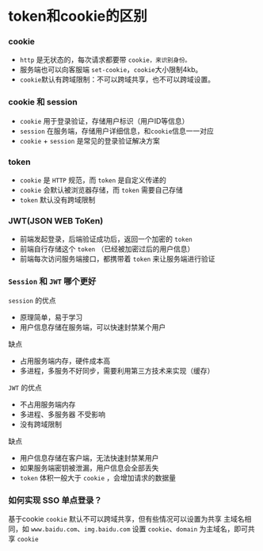 # token和cookie的区别

### cookie
- `http` 是无状态的，每次请求都要带 `cookie，来识别身份。`
- 服务端也可以向客服端 `set-cookie`，`cookie`大小限制4kb。
- `cookie`默认有跨域限制：不可以跨域共享，也不可以跨域设置。

### cookie 和 session
- `cookie` 用于登录验证，存储用户标识（用户ID等信息）
- `session` 在服务端，存储用户详细信息，和`cookie`信息一一对应
- `cookie` + `session` 是常见的登录验证解决方案

### token 
- `cookie` 是 `HTTP` 规范，而 `token` 是自定义传递的
- `cookie` 会默认被浏览器存储，而 `token` 需要自己存储
- `token` 默认没有跨域限制

### JWT(JSON WEB ToKen)
- 前端发起登录，后端验证成功后，返回一个加密的 `token`
- 前端自行存储这个 `token` （已经被加密过后的用户信息）
- 前端每次访问服务端接口，都携带着 `token` 来让服务端进行验证

### `Session` 和 `JWT` 哪个更好

`session` 的优点
- 原理简单，易于学习
- 用户信息存储在服务端，可以快速封禁某个用户

缺点
- 占用服务端内存，硬件成本高
- 多进程，多服务不好同步，需要利用第三方技术来实现（缓存）

`JWT` 的优点
- 不占用服务端内存
- 多进程、多服务器 不受影响
- 没有跨域限制

缺点
- 用户信息存储在客户端，无法快速封禁某用户
- 如果服务端密钥被泄漏，用户信息会全部丢失
- `token` 体积一般大于 `cookie` ，会增加请求的数据量

### 如何实现 SSO 单点登录？

基于cookie
`cookie` 默认不可以跨域共享，但有些情况可以设置为共享
主域名相同，如 `www.baidu.com`、`img.baidu.com`
设置 `cookie`、`domain` 为主域名，即可共享 `cookie`
